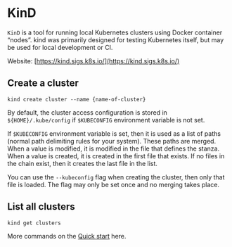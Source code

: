 # KinD

`KinD` is a tool for running local Kubernetes clusters using Docker container “nodes”.
kind was primarily designed for testing Kubernetes itself, but may be used for local development or CI.

Website: [https://kind.sigs.k8s.io/](https://kind.sigs.k8s.io/)

## Create a cluster

```
kind create cluster --name {name-of-cluster}
```

By default, the cluster access configuration is stored in `${HOME}/.kube/config` if `$KUBECONFIG` environment variable is not set.

If `$KUBECONFIG` environment variable is set, then it is used as a list of paths (normal path delimiting rules for your system). These paths are merged. When a value is modified, it is modified in the file that defines the stanza. When a value is created, it is created in the first file that exists. If no files in the chain exist, then it creates the last file in the list.

You can use the `--kubeconfig` flag when creating the cluster, then only that file is loaded. The flag may only be set once and no merging takes place.

## List all clusters

```
kind get clusters
```

More commands on the [Quick start](https://kind.sigs.k8s.io/docs/user/quick-start/) here.